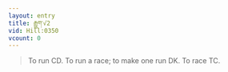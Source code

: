 ```yaml
---
layout: entry
title: རྒྱུག་√2
vid: Hill:0350
vcount: 0
---
```

> To run CD\. To run a race; to make one run DK\. To race TC\.


